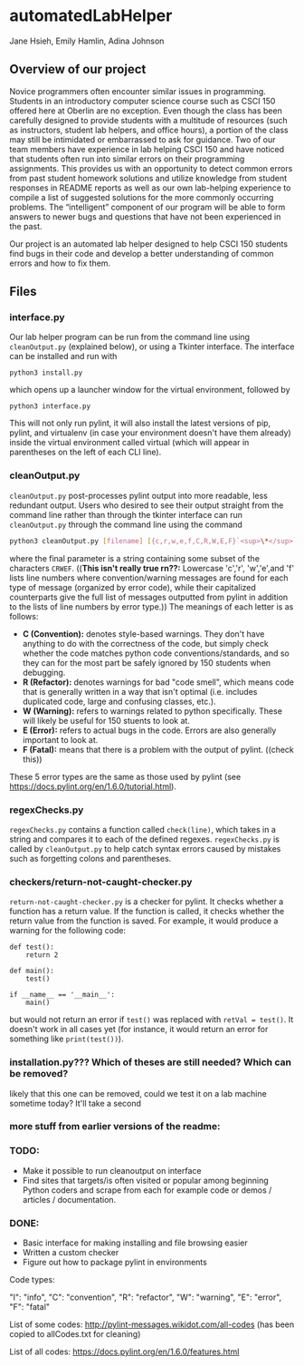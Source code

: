 # automatedLabHelper
Jane Hsieh, Emily Hamlin, Adina Johnson

## Overview of our project
Novice programmers often encounter similar issues in programming. Students in an introductory computer science course such as CSCI 150 offered here at Oberlin are no exception. Even though the class has been carefully designed to provide students with a multitude of resources (such as instructors, student lab helpers, and office hours), a portion of the class may still be intimidated or embarrassed to ask for guidance. Two of our team members have experience in lab helping CSCI 150 and have noticed that students often run into similar errors on their programming assignments. This provides us with an opportunity to detect common errors from past student homework solutions and utilize knowledge from student responses in README reports as well as our own lab-helping experience to compile a list of suggested solutions for the more commonly occurring problems. The “intelligent” component of our program will be able to form answers to newer bugs and questions that have not been experienced in the past.

Our project is an automated lab helper designed to help CSCI 150 students find bugs in their code and develop a better understanding of common errors and how to fix them.

## Files

### interface.py
Our lab helper program can be run from the command line using `cleanOutput.py` (explained below), or using a Tkinter interface. The interface can be installed and run with

``` 
python3 install.py
```
which opens up a launcher window for the virtual environment, followed by
```
python3 interface.py
```

This will not only run pylint, it will also install the latest versions of pip, pylint, and virtualenv (in case your environment doesn't have them already) inside the virtual environment called virtual (which will appear in parentheses on the left of each CLI line).


### cleanOutput.py
`cleanOutput.py` post-processes pylint output into more readable, less redundant output. Users who desired to see their output straight from the command line rather than through the tkinter interface can run `cleanOutput.py` through the command line using the command

```bash
python3 cleanOutput.py [filename] [{c,r,w,e,f,C,R,W,E,F}`<sup>\*</sup>`]
```

where the final parameter is a string containing some subset of the characters `CRWEF`. ((**This isn't really true rn??:** Lowercase 'c','r', 'w','e',and 'f' lists line numbers where convention/warning messages are found for each type of message (organized by error code), while their capitalized counterparts give the full list of messages outputted from pylint in addition to the lists of line numbers by error type.)) The meanings of each letter is as follows:

* **C (Convention):**  denotes style-based warnings. They don't have anything to do with the correctness of the code, but simply check whether the code matches python code conventions/standards, and so they can for the most part be safely ignored by 150 students when debugging.
* **R (Refactor):** denotes warnings for bad "code smell", which means code that is generally written in a way that isn't optimal (i.e. includes duplicated code, large and confusing classes, etc.).
* **W (Warning):** refers to warnings related to python specifically. These will likely be useful for 150 stuents to look at.
* **E (Error):** refers to actual bugs in the code. Errors are also generally important to look at.
* **F (Fatal):** means that there is a problem with the output of pylint. ((check this))

These 5 error types are the same as those used by pylint (see https://docs.pylint.org/en/1.6.0/tutorial.html).

### regexChecks.py
`regexChecks.py` contains a function called `check(line)`, which takes in a string and compares it to each of the defined regexes. `regexChecks.py` is called by `cleanOutput.py` to help catch syntax errors caused by mistakes such as forgetting colons and parentheses.

### checkers/return-not-caught-checker.py

`return-not-caught-checker.py` is a checker for pylint. It checks whether a function has a return value. If the function is called, it checks whether the return value from the function is saved. For example, it would produce a warning for the following code:

```python3
def test():
    return 2

def main():
    test()

if __name__ == '__main__':
    main()
```

but would not return an error if `test()` was replaced with `retVal = test()`. It doesn't work in all cases yet (for instance, it would return an error for something like `print(test())`).

### installation.py??? Which of theses are still needed? Which can be removed?
likely that this one can be removed, could we test it on a lab machine sometime today? It'll take a second

### more stuff from earlier versions of the readme:

### TODO:
- Make it possible to run cleanoutput on interface
- Find sites that targets/is often visited or popular among beginning Python coders and scrape from each for example code or demos / articles / documentation.

### DONE:
- Basic interface for making installing and file browsing easier
- Written a custom checker
- Figure out how to package pylint in environments

Code types:

"I": "info",
"C": "convention",
"R": "refactor",
"W": "warning",
"E": "error",
"F": "fatal"

List of some codes: http://pylint-messages.wikidot.com/all-codes (has been copied to allCodes.txt for cleaning)

List of all codes: https://docs.pylint.org/en/1.6.0/features.html

